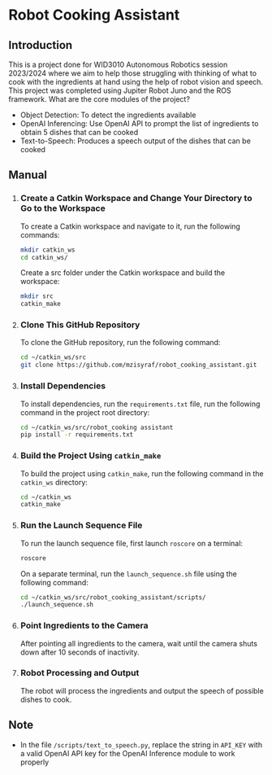 # Robot Cooking Assistant
## Introduction
This is a project done for WID3010 Autonomous Robotics session 2023/2024 where we aim to help those struggling with thinking of what to cook with the ingredients at hand using the help of robot vision and speech. This project was completed using Jupiter Robot Juno and the ROS framework. What are the core modules of the project?

- Object Detection: To detect the ingredients available
- OpenAI Inferencing: Use OpenAI API to prompt the list of ingredients to obtain 5 dishes that can be cooked
- Text-to-Speech: Produces a speech output of the dishes that can be cooked


## Manual

1. ### Create a Catkin Workspace and Change Your Directory to Go to the Workspace

   To create a Catkin workspace and navigate to it, run the following commands:
   
   ```bash
   mkdir catkin_ws
   cd catkin_ws/
   ```
   Create a src folder under the Catkin workspace and build the workspace:

   ```bash
   mkdir src
   catkin_make
   ```

2. ### Clone This GitHub Repository

   To clone the GitHub repository, run the following command:

   ```bash
   cd ~/catkin_ws/src
   git clone https://github.com/mzisyraf/robot_cooking_assistant.git
   ```

3. ### Install Dependencies

   To install dependencies, run the `requirements.txt` file, run the following command in the project root directory:

   ```bash
   cd ~/catkin_ws/src/robot_cooking assistant
   pip install -r requirements.txt
   ```

4. ### Build the Project Using `catkin_make`

   To build the project using `catkin_make`, run the following command in the `catkin_ws` directory:

   ```bash
   cd ~/catkin_ws
   catkin_make
   ```

5. ### Run the Launch Sequence File

   To run the launch sequence file, first launch `roscore` on a terminal:

   ```bash
   roscore
   ```

   On a separate terminal, run the `launch_sequence.sh` file using the following command:

   ```bash
   cd ~/catkin_ws/src/robot_cooking_assistant/scripts/
   ./launch_sequence.sh
   ```

7. ### Point Ingredients to the Camera

   After pointing all ingredients to the camera, wait until the camera shuts down after 10 seconds of inactivity.

8. ### Robot Processing and Output

   The robot will process the ingredients and output the speech of possible dishes to cook.

## Note
- In the file `/scripts/text_to_speech.py`, replace the string in `API_KEY` with a valid OpenAI API key for the OpenAI Inference module to work properly
